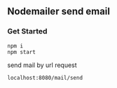 ## Nodemailer send email

### Get Started

```
npm i
npm start
```

send mail by url request

```
localhost:8080/mail/send
```
